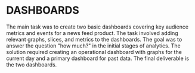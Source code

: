 # DASHBOARDS

The main task was to create two basic dashboards covering key audience metrics and events for a news feed product. The task involved adding relevant graphs, slices, and metrics to the dashboards. The goal was to answer the question "how much?" in the initial stages of analytics. The solution required creating an operational dashboard with graphs for the current day and a primary dashboard for past data. 
The final deliverable is the two dashboards.